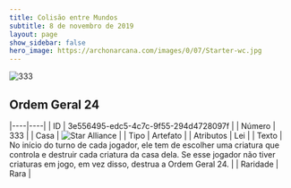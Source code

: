 ```yaml
---
title: Colisão entre Mundos
subtitle: 8 de novembro de 2019
layout: page
show_sidebar: false
hero_image: https://archonarcana.com/images/0/07/Starter-wc.jpg
---
```


![333](https://cdn.keyforgegame.com/media/card_front/pt/452_333_XM4VGX4M7PC6_pt.png)

## Ordem Geral 24

|----|----|
| ID | 3e556495-edc5-4c7c-9f55-294d4728097f |
| Número | 333 |
| Casa | ![Star Alliance](https://archonarcana.com/images/thumb/7/7d/Star_Alliance.png/22px-Star_Alliance.png "Aliança Estelar") |
| Tipo | Artefato |
| Atributos | Lei |
| Texto | No início do turno de cada jogador, ele tem de escolher uma criatura que controla e destruir cada criatura da  casa dela. Se esse jogador não tiver criaturas em jogo, em vez disso, destrua a Ordem Geral 24. |
| Raridade | Rara |
